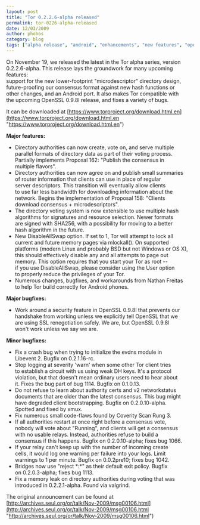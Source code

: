 ```yaml
---
layout: post
title: "Tor 0.2.2.6-alpha released"
permalink: tor-0226-alpha-released
date: 12/03/2009
author: phobos
category: blog
tags: ["alpha release", "android", "enhancements", "new features", "openssl"]
---
```


On November 19, we released the latest in the Tor alpha series, version 0.2.2.6-alpha. This release lays the groundwork for many upcoming features:  
support for the new lower-footprint "microdescriptor" directory design,  
future-proofing our consensus format against new hash functions or  
other changes, and an Android port. It also makes Tor compatible with  
the upcoming OpenSSL 0.9.8l release, and fixes a variety of bugs.

It can be downloaded at [https://www.torproject.org/download.html.en](https://www.torproject.org/download.html.en "https://www.torproject.org/download.html.en")

**Major features:**

- Directory authorities can now create, vote on, and serve multiple  
 parallel formats of directory data as part of their voting process.  
 Partially implements Proposal 162: "Publish the consensus in  
 multiple flavors".
- Directory authorities can now agree on and publish small summaries  
 of router information that clients can use in place of regular  
 server descriptors. This transition will eventually allow clients  
 to use far less bandwidth for downloading information about the  
 network. Begins the implementation of Proposal 158: "Clients  
 download consensus + microdescriptors".
- The directory voting system is now extensible to use multiple hash  
 algorithms for signatures and resource selection. Newer formats  
 are signed with SHA256, with a possibility for moving to a better  
 hash algorithm in the future.
- New DisableAllSwap option. If set to 1, Tor will attempt to lock all  
 current and future memory pages via mlockall(). On supported  
 platforms (modern Linux and probably BSD but not Windows or OS X),  
 this should effectively disable any and all attempts to page out  
 memory. This option requires that you start your Tor as root --  
 if you use DisableAllSwap, please consider using the User option  
 to properly reduce the privileges of your Tor.
- Numerous changes, bugfixes, and workarounds from Nathan Freitas  
 to help Tor build correctly for Android phones.

**Major bugfixes:**

- Work around a security feature in OpenSSL 0.9.8l that prevents our  
 handshake from working unless we explicitly tell OpenSSL that we  
 are using SSL renegotiation safely. We are, but OpenSSL 0.9.8l  
 won't work unless we say we are.

**Minor bugfixes:**

- Fix a crash bug when trying to initialize the evdns module in  
 Libevent 2. Bugfix on 0.2.1.16-rc.
- Stop logging at severity 'warn' when some other Tor client tries  
 to establish a circuit with us using weak DH keys. It's a protocol  
 violation, but that doesn't mean ordinary users need to hear about  
 it. Fixes the bug part of bug 1114. Bugfix on 0.1.0.13.
- Do not refuse to learn about authority certs and v2 networkstatus  
 documents that are older than the latest consensus. This bug might  
 have degraded client bootstrapping. Bugfix on 0.2.0.10-alpha.  
 Spotted and fixed by xmux.
- Fix numerous small code-flaws found by Coverity Scan Rung 3.
- If all authorities restart at once right before a consensus vote,  
 nobody will vote about "Running", and clients will get a consensus  
 with no usable relays. Instead, authorities refuse to build a  
 consensus if this happens. Bugfix on 0.2.0.10-alpha; fixes bug 1066.
- If your relay can't keep up with the number of incoming create  
 cells, it would log one warning per failure into your logs. Limit  
 warnings to 1 per minute. Bugfix on 0.0.2pre10; fixes bug 1042.
- Bridges now use "reject \*:\*" as their default exit policy. Bugfix  
 on 0.2.0.3-alpha; fixes bug 1113.
- Fix a memory leak on directory authorities during voting that was  
 introduced in 0.2.2.1-alpha. Found via valgrind.

The original announcement can be found at [http://archives.seul.org/or/talk/Nov-2009/msg00106.html](http://archives.seul.org/or/talk/Nov-2009/msg00106.html "http://archives.seul.org/or/talk/Nov-2009/msg00106.html")

